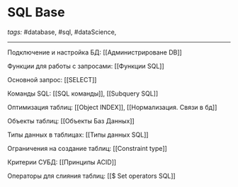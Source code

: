 # SQL Base
*tags:* #database, #sql, #dataScience, 

---

Подключение и настройка БД: [[Администрироване DB]]

Функции для работы с запросами: [[Функции SQL]]

Основной запрос: [[SELECT]]

Команды SQL: [[SQL команды]], [[Subquery SQL]]

Оптимизация таблиц: [[Object INDEX]], [[Нормализация. Связи в бд]]

Объекты таблиц: [[Объекты Баз Данных]]

Типы данных в таблицах: [[Типы данных SQL]]

Ограничения на создание таблиц: [[Constraint type]]

Критерии СУБД: [[Принципы ACID]]

Операторы для слияния таблиц: [[$ Set operators SQL]]

